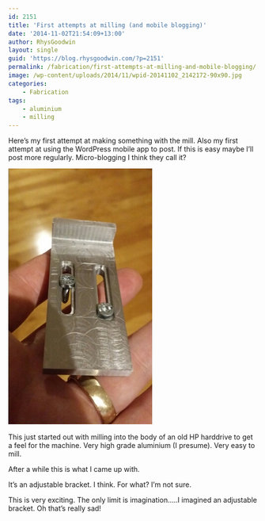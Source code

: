 ```yaml
---
id: 2151
title: 'First attempts at milling (and mobile blogging)'
date: '2014-11-02T21:54:09+13:00'
author: RhysGoodwin
layout: single
guid: 'https://blog.rhysgoodwin.com/?p=2151'
permalink: /fabrication/first-attempts-at-milling-and-mobile-blogging/
image: /wp-content/uploads/2014/11/wpid-20141102_2142172-90x90.jpg
categories:
    - Fabrication
tags:
    - aluminium
    - milling
---
```


Here’s my first attempt at making something with the mill. Also my first attempt at using the WordPress mobile app to post. If this is easy maybe I’ll post more regularly. Micro-blogging I think they call it?

[![image](/content/uploads/2014/11/wpid-20141102_2142173.jpg "20141102_214217.jpg")](/content/uploads/2014/11/wpid-20141102_2142173.jpg)

This just started out with milling into the body of an old HP harddrive to get a feel for the machine. Very high grade aluminium (I presume). Very easy to mill.

After a while this is what I came up with.

It’s an adjustable bracket. I think. For what? I’m not sure.

This is very exciting. The only limit is imagination…..I imagined an adjustable bracket. Oh that’s really sad!